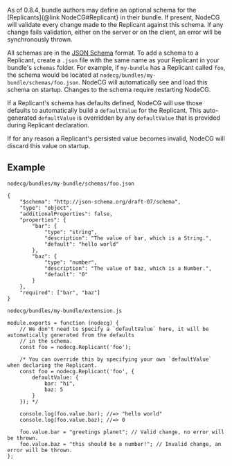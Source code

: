 As of 0.8.4, bundle authors may define an optional schema for the [Replicants]{@link NodeCG#Replicant} in their bundle.
If present, NodeCG will validate every change made to the Replicant against this schema. 
If any change fails validation, either on the server or on the client, an error will be synchronously thrown.

All schemas are in the [JSON Schema](http://json-schema.org/) format. To add a schema to a Replicant, 
create a `.json` file with the same name as your Replicant in your bundle's `schemas` folder. For example, 
if `my-bundle` has a Replicant called `foo`, the schema would be located at `nodecg/bundles/my-bundle/schemas/foo.json`. 
NodeCG will automatically see and load this schema on startup. Changes to the schema require restarting NodeCG.

If a Replicant's schema has defaults defined, NodeCG will use those defaults to automatically build a `defaultValue`
for the Replicant. This auto-generated `defaultValue` is overridden by any `defaultValue` that is provided during Replicant
declaration.

If for any reason a Replicant's persisted value becomes invalid, NodeCG will discard this value on startup.

## Example
`nodecg/bundles/my-bundle/schemas/foo.json`
```
{
	"$schema": "http://json-schema.org/draft-07/schema",
	"type": "object",
	"additionalProperties": false,
	"properties": {
		"bar": {
			"type": "string",
			"description": "The value of bar, which is a String.",
			"default": "hello world"
		},
		"baz": {
			"type": "number",
			"description": "The value of baz, which is a Number.",
			"default": "0"
		}
	},
	"required": ["bar", "baz"]
}
```

`nodecg/bundles/my-bundle/extension.js`
```
module.exports = function (nodecg) {
	// We don't need to specify a `defaultValue` here, it will be automatically generated from the defaults
	// in the schema.
	const foo = nodecg.Replicant('foo');
	
	/* You can override this by specifying your own `defaultValue` when declaring the Replicant.
	const foo = nodecg.Replicant('foo', {
		defaultValue: {
			bar: "hi",
			baz: 5
		}
	}); */
	
	console.log(foo.value.bar); //=> "hello world"
	console.log(foo.value.baz); //=> 0
	
	foo.value.bar = "greetings planet"; // Valid change, no error will be thrown.
	foo.value.baz = "this should be a number!"; // Invalid change, an error will be thrown.
};
```
